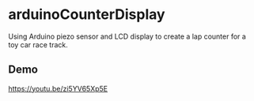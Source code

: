 # arduinoCounterDisplay
Using Arduino piezo sensor and LCD display to create a lap counter for a toy car race track.

## Demo
https://youtu.be/zi5YV65Xp5E
